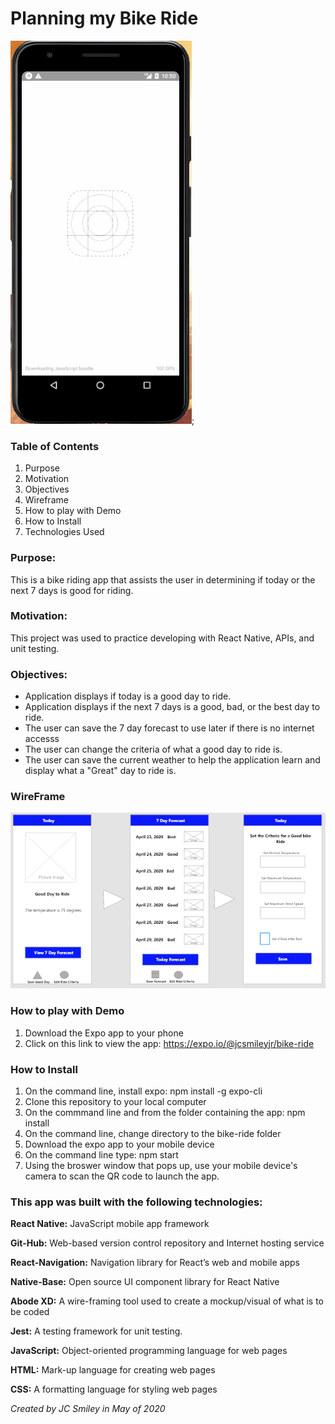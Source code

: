 # Planning my Bike Ride

![gif of app](./bike-ride/assets/wireframe/BikeRide1.gif);

### Table of Contents
1. Purpose
2. Motivation
3. Objectives
4. Wireframe
5. How to play with Demo
6. How to Install
7. Technologies Used



### Purpose:
This is a bike riding app that assists the user in determining if today or the next 7 days is good for riding. 

### Motivation:

This project was used to practice developing with React Native, APIs, and unit testing.

### Objectives:

- Application displays if today is a good day to ride.
- Application displays if the next 7 days is a good, bad, or the best day to ride.  
- The user can save the 7 day forecast to use later if there is no internet accesss
- The user can change the criteria of what a good day to ride is.
- The user can save the current weather to help the application learn and display what a "Great" day to ride is.

### WireFrame

![Screen-shot of Wireframe in use](./bike-ride/assets/wireframe/bike-ride-wireframe.PNG)

### How to play with Demo
1. Download the Expo app to your phone
2. Click on this link to view the app: https://expo.io/@jcsmileyjr/bike-ride 

### How to Install
1. On the command line, install expo: npm install -g expo-cli
2. Clone this repository to your local computer
3. On the commmand line and from the folder containing the app: npm install
4. On the command line, change directory to the bike-ride folder
5. Download the expo app to your mobile device
6. On the command line type: npm start
7. Using the broswer window that pops up, use your mobile device's camera to scan the QR code to launch the app.

### This app was built with the following technologies:

**React Native:** JavaScript mobile app framework

**Git-Hub:** Web-based version control repository and Internet hosting service

**React-Navigation:**  Navigation library for React’s web and mobile apps

**Native-Base:** Open source UI component library for React Native

**Abode XD:** A wire-framing tool used to create a mockup/visual of what is to be coded

**Jest:** A testing framework for unit testing.

**JavaScript:** Object-oriented programming language for web pages

**HTML:** Mark-up language for creating web pages

**CSS:** A formatting language for styling web pages

_Created by JC Smiley in May of 2020_
